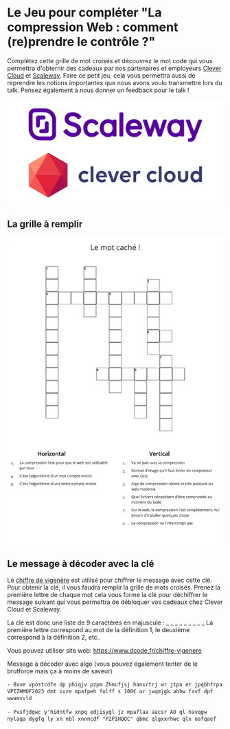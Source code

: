 #  Le Jeu pour compléter "La compression Web : comment (re)prendre le contrôle ?"

Complétez cette grille de mot croisés et découvrez le mot code qui vous permettra d'obternir des cadeaux par nos partenaires et employeurs [Clever Cloud](https://www.clever-cloud.com/fr/home/) et [Scaleway](https://www.scaleway.com/en/).
Faire ce petit jeu, cela vous permettra aussi de reprendre les notions importantes que nous avons voulu transmettre lors du talk.
Pensez également à nous donner un feedback pour le talk ! 

<p align='center' style='padding:20px 10%;gap: 25px;background-color: white;min-height: 100px;display: flex;justify-content: center;align-items: center;flex-direction: column'>
<img style='object-fit: cover;display: block' src="./logo/scaleway.png" />
<img style='object-fit: cover;display: block' src="./logo/clever_cloud.png"/>
</p>

## La grille à remplir

![mot croisé](./crosswords.png)

## Le message à décoder avec la clé

Le [chiffre de vigenère](https://www.dcode.fr/chiffre-vigenere#q1) est utilisé pour chiffrer le message avec cette clé.
Pour obtenir la clé, il vous faudra remplir la grille de mots croisés.
Prenez la première lettre de chaque mot cela vous forme la clé pour déchiffrer le message suivant qui vous permettra de débloquer vos cadeaux chez Clever Cloud et Scaleway.

La clé est donc une liste de 9 caractères en majuscule : _ _ _ _ _ _ _ _ _
La première lettre correspond au mot de la définition 1, le deuxième correspond à la définition 2, etc..

Vous pouvez utiliser site web: https://www.dcode.fr/chiffre-vigenere

Message à décoder avec algo (vous pouvez également tenter de le brutforce mais ça à moins de saveur)

```
- Bxve vpostcdfe dp phiqjv pzpm Zhmufjsj hanxrtrj wr jtpn er jpqbhfrpa VPIZHMUF2023 dmt ivze mpafpeh folff s 100€ or jwqmjgk abbw fxvf dpf wwamvvld

- Pvsfjdgwc y'hidntfw xnpq edjisygl jz mpaflaa aacsr AO ql havqgw nylaqa dygfq ly xn nbl xnnncdf "PZPIHQQC" qbmc qlgxxrhwc qlx oafqaef 
```
